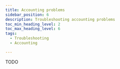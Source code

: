 ```yaml
---
title: Accounting problems
sidebar_position: 6
description: Troubleshooting accounting problems
toc_min_heading_level: 2
toc_max_heading_level: 6
tags:
  - Troubleshooting
  - Accounting

---
```


TODO
